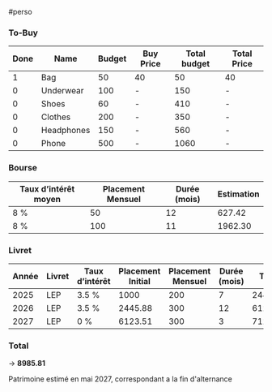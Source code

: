 #perso

### To-Buy

| Done | Name       | Budget | Buy Price | Total budget | Total Price |
| ---- | ---------- | ------ | --------- | ------------ | ----------- |
| 1    | Bag        | 50     | 40        | 50           | 40          |
| 0    | Underwear  | 100    | -         | 150          | -           |
| 0    | Shoes      | 60     | -         | 410          | -           |
| 0    | Clothes    | 200    | -         | 350          | -           |
| 0    | Headphones | 150    | -         | 560          | -           |
| 0    | Phone      | 500    | -         | 1060         | -           |

### Bourse

| Taux d’intérêt moyen | Placement Mensuel | Durée (mois) | Estimation |
| -------------------- | ----------------- | ------------ | ---------- |
| 8 %                  | 50                | 12           | 627.42     |
| 8 %                  | 100               | 11           | 1962.30    |

### Livret

| Année | Livret | Taux d’intérêt | Placement Initial | Placement Mensuel | Durée (mois) | Total   |
| ----- | ------ | -------------- | ----------------- | ----------------- | ------------ | ------- |
| 2025  | LEP    | 3.5 %          | 1000              | 200               | 7            | 2445.88 |
| 2026  | LEP    | 3.5 %          | 2445.88           | 300               | 12           | 6123,51 |
| 2027  | LEP    | 0 %            | 6123.51           | 300               | 3            | 7123.51 |

### Total

-> **8985.81**

Patrimoine estimé en mai 2027, correspondant a la fin d'alternance